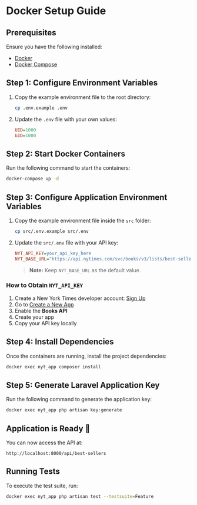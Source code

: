 # Docker Setup Guide

## Prerequisites
Ensure you have the following installed:
- [Docker](https://www.docker.com/get-started)
- [Docker Compose](https://docs.docker.com/compose/install/)

## Step 1: Configure Environment Variables
1. Copy the example environment file to the root directory:
   ```sh
   cp .env.example .env
   ```
2. Update the `.env` file with your own values:
   ```ini
   UID=1000
   GID=1000
   ```

## Step 2: Start Docker Containers
Run the following command to start the containers:
```sh
docker-compose up -d
```

## Step 3: Configure Application Environment Variables
1. Copy the example environment file inside the `src` folder:
   ```sh
   cp src/.env.example src/.env
   ```
2. Update the `src/.env` file with your API key:
   ```ini
   NYT_API_KEY=your_api_key_here
   NYT_BASE_URL="https://api.nytimes.com/svc/books/v3/lists/best-sellers/history.json"
   ```
   > **Note:** Keep `NYT_BASE_URL` as the default value.

### How to Obtain `NYT_API_KEY`
1. Create a New York Times developer account: [Sign Up](https://developer.nytimes.com/accounts/create)
2. Go to [Create a New App](https://developer.nytimes.com/my-apps/new-app)
3. Enable the **Books API**
4. Create your app
5. Copy your API key locally

## Step 4: Install Dependencies
Once the containers are running, install the project dependencies:
```sh
docker exec nyt_app composer install
```

## Step 5: Generate Laravel Application Key
Run the following command to generate the application key:
```sh
docker exec nyt_app php artisan key:generate
```

## Application is Ready 🎉
You can now access the API at:
```
http://localhost:8000/api/best-sellers
```

## Running Tests
To execute the test suite, run:
```sh
docker exec nyt_app php artisan test --testsuite=Feature
```

